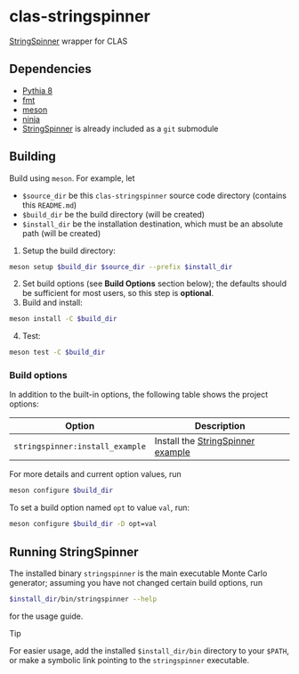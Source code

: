 # clas-stringspinner
[StringSpinner](https://gitlab.com/albikerbizi/stringspinner) wrapper for CLAS

## Dependencies

- [Pythia 8](https://pythia.org/)
- [fmt](https://fmt.dev/)
- [meson](https://mesonbuild.com/)
- [ninja](https://ninja-build.org/)
- [StringSpinner](https://gitlab.com/albikerbizi/stringspinner) is already included as a `git` submodule

## Building

Build using `meson`. For example, let
- `$source_dir` be this `clas-stringspinner` source code directory (contains this `README.md`)
- `$build_dir` be the build directory (will be created)
- `$install_dir` be the installation destination, which must be an absolute path (will be created)

1. Setup the build directory:
```bash
meson setup $build_dir $source_dir --prefix $install_dir
```
2. Set build options (see **Build Options** section below); the defaults should be sufficient for most users, so this step is **optional**.
3. Build and install:
```bash
meson install -C $build_dir
```
4. Test:
```bash
meson test -C $build_dir
```

### Build options

In addition to the built-in options, the following table shows the project options:

| Option                          | Description                                                                                            |
| ---                             | ---                                                                                                    |
| `stringspinner:install_example` | Install the [StringSpinner example](https://gitlab.com/albikerbizi/stringspinner/-/blob/master/dis.cc) |

For more details and current option values, run
```bash
meson configure $build_dir
```
To set a build option named `opt` to value `val`, run:
```bash
meson configure $build_dir -D opt=val
```

## Running StringSpinner

The installed binary `stringspinner` is the main executable Monte Carlo generator; assuming you have not changed certain build options, run
```bash
$install_dir/bin/stringspinner --help
```
for the usage guide.

> [!TIP]
> For easier usage, add the installed `$install_dir/bin` directory to your `$PATH`, or make a symbolic link pointing to the `stringspinner` executable.
